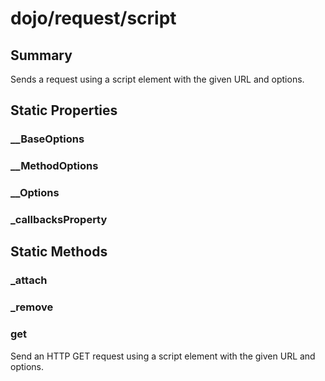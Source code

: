 # dojo/request/script

## Summary

Sends a request using a script element with the given URL and options.
## Static Properties

### __BaseOptions


### __MethodOptions


### __Options


### _callbacksProperty


## Static Methods

### _attach


### _remove


### get
Send an HTTP GET request using a script element with the given URL and options.

